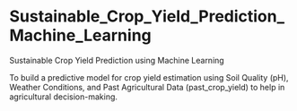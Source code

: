 # Sustainable_Crop_Yield_Prediction_Machine_Learning
Sustainable Crop Yield Prediction using Machine Learning

To build a predictive model for crop yield estimation using Soil Quality (pH), Weather Conditions, and Past Agricultural Data (past_crop_yield) to help in agricultural decision-making.
